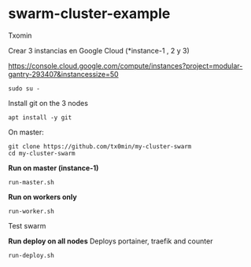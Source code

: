 # swarm-cluster-example
Txomin

Crear 3 instancias en Google Cloud (*instance-1 , 2 y 3)

https://console.cloud.google.com/compute/instances?project=modular-gantry-293407&instancessize=50


```
sudo su -
```

Install git on the 3 nodes
```
apt install -y git
```

On master:
```
git clone https://github.com/tx0min/my-cluster-swarm
cd my-cluster-swarm

```

**Run on master (instance-1)**

```
run-master.sh
```
**Run on workers only**
```
run-worker.sh
```



Test swarm


**Run deploy on all nodes**
Deploys portainer, traefik and counter 
```
run-deploy.sh
```
